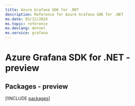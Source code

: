 ```yaml
---
title: Azure Grafana SDK for .NET
description: Reference for Azure Grafana SDK for .NET
ms.date: 03/12/2024
ms.topic: reference
ms.devlang: dotnet
ms.service: grafana
---
```

# Azure Grafana SDK for .NET - preview
## Packages - preview
[!INCLUDE [packages](grafana-index.md)]